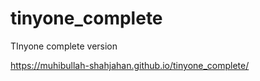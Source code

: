 # tinyone_complete
TInyone complete version


 https://muhibullah-shahjahan.github.io/tinyone_complete/
